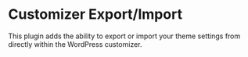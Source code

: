 Customizer Export/Import
=============

This plugin adds the ability to export or import your theme settings from directly within the WordPress customizer. 